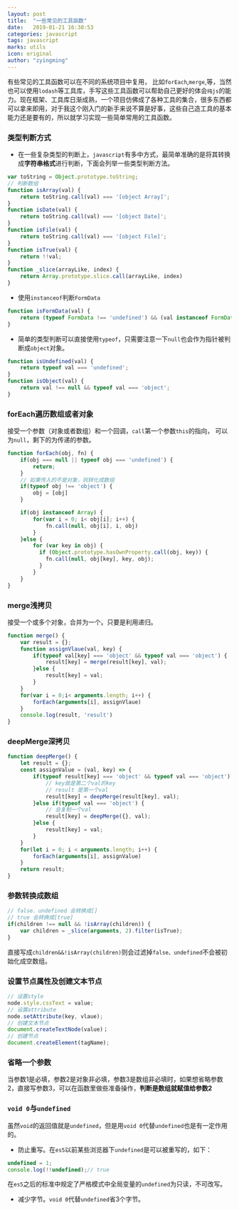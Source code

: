 ```yaml
---
layout: post
title:  "一些常见的工具函数"
date:   2019-01-21 16:30:53
categories: javascript
tags: javascript
marks: utils
icon: original
author: "zyingming"
---
```

有些常见的工具函数可以在不同的系统项目中复用， 比如`forEach`,`merge`,等，当然也可以使用`lodash`等工具库，手写这些工具函数可以帮助自己更好的体会`纯js`的能力。现在框架、工具库日渐成熟，一个项目仿佛成了各种工具的集合，很多东西都可以拿来即用，对于我这个刚入门的新手来说不算是好事，这些自己造工具的基本能力还是要有的，所以就学习实现一些简单常用的工具函数。

### 类型判断方式
- 在一些复杂类型的判断上，`javascript`有多中方式，最简单准确的是将其转换成**字符串格式**进行判断，下面会列举一些类型判断方法。

```javascript
var toString = Object.prototype.toString;
// 判断数组
function isArray(val) {
	return toString.call(val) === '[object Array]';
}
function isDate(val) {
	return toString.call(val) === '[object Date]';
}
function isFile(val) {
	return toString.call(val) === '[object File]';
}
function isTrue(val) {
    return !!val;
}
function _slice(arrayLike, index) {
    return Array.prototype.slice.call(arrayLike, index)
}
```
- 使用`instanceof`判断`FormData`

```javascript
function isFormData(val) {
	return (typeof FormData !== 'undefined') && (val instanceof FormData);
}
```
- 简单的类型判断可以直接使用`typeof`，只需要注意一下`null`也会作为指针被判断成`object`对象。

```javascript
function isUndefined(val) {
	return typeof val === 'undefined';
}
function isObject(val) {
	return val !== null && typeof val === 'object';
}
```

### forEach遍历数组或者对象

接受一个参数（对象或者数组）和一个回调，`call`第一个参数`this`的指向， 可以为`null`，剩下的为传递的参数。

```javascript
function forEach(obj, fn) {
	if(obj === null || typeof obj === 'undefined') {
		return;
	}
    // 如果传入的不是对象，则转化成数组
	if(typeof obj !== 'object') {
		obj = [obj]
	}

	if(obj instanceof Array) {
		for(var i = 0; i< obj[i]; i++) {
			fn.call(null, obj[i], i, obj)
		}
	}else {
		for (var key in obj) {
	      if (Object.prototype.hasOwnProperty.call(obj, key)) {
	        fn.call(null, obj[key], key, obj);
	      }
	    }
	}
}
```

### merge浅拷贝
接受一个或多个对象，合并为一个。只要是利用递归。

```javascript
function merge() {
	var result = {};
	function assignVlaue(val, key) {
		if(typeof val[key] === 'object' && typeof val === 'object') {
			result[key] = merge(result[key], val);
		}else {
			result[key] = val;
		}
	}
	for(var i = 0;i< arguments.length; i++) {
		forEach(arguments[i], assignVlaue)
	}
	console.log(result, 'result')
}
```

### deepMerge深拷贝

```javascript
function deepMerge() {
	let result = {};
	const assignValue = (val, key) => {
		if(typeof result[key] === 'object' && typeof val === 'object') {
			// key就是第二个val的key
			// result 是第一个val
			result[key] = deepMerge(result[key], val);
		}else if(typeof val === 'object') {
			// 会复制一个val
			result[key] = deepMerge({}, val);
		}else {
			result[key] = val;
		}
	}
	for(let i = 0; i < arguments.length; i++) {
		forEach(arguments[i], assignValue)
	}
	return result;
}

```

### 参数转换成数组

```javascript
// false、undefined 会转换成[]
// true 会转换成[true]
if(children !== null && !isArray(children)) {
	var children = _slice(arguments, 2).filter(isTrue);
}
```
直接写成`children&&!isArray(children)`则会过滤掉`false、undefined`不会被初始化成空数组。

### 设置节点属性及创建文本节点

```javascript
// 设置style
node.style.cssText = value;
// 设置attribute
node.setAttribute(key, vlaue);
// 创建文本节点
document.createTextNode(value)；
// 创建节点
document.createElement(tagName);
```

### 省略一个参数
当参数1是必填，参数2是对象非必填，参数3是数组非必填时，如果想省略参数2，直接写参数3，可以在函数里做些准备操作，**判断是数组就赋值给参数2**

### `void 0`与`undefined`
虽然`void`的返回值就是`undefined`，但是用`void 0`代替`undefined`也是有一定作用的。
- 防止重写。在`es5`以前某些浏览器下`undefined`是可以被重写的，如下：

```javascript
undefined = 1;
console.log(!!undefined);// true
```
在`es5`之后的标准中规定了严格模式中全局变量的`undefined`为只读，不可改写。
- 减少字节。`void 0`代替`undefined`省3个字节。
